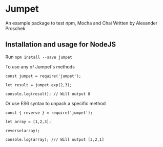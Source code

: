# Jumpet
An example package to test npm, Mocha and Chai
Written by Alexander Proschek

## Installation and usage for NodeJS
Run `npm install --save jumpet`

To use any of Jumpet's methods
```
const jumpet = require('jumpet');

let result = jumpet.exp(2,3);

console.log(result); // Will output 8
```

Or use ES6 syntax to unpack a specific method
```
const { reverse } = require('jumpet');

let array = [1,2,3];

reverse(array);

console.log(array); /// Will output [3,2,1]
```